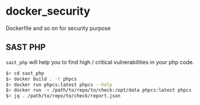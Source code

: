 # docker_security
Dockerfile and so on for security purpose

## SAST PHP

`sast_php` will help you to find high / critical vulnerabilities in your php code.

```bash
$> cd sast_php
$> docker build . -t phpcs
$> docker run phpcs:latest phpcs --help
$> docker run -v /path/to/repo/to/check:/opt/data phpcs:latest phpcs
$> jq . /path/to/repo/to/check/report.json
```
